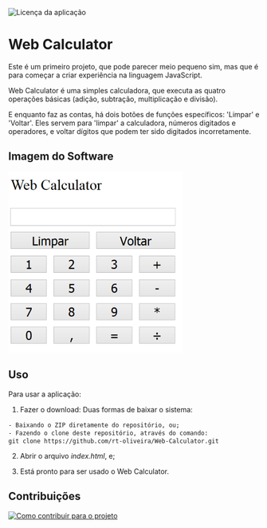 ![Licença da aplicação](https://img.shields.io/github/license/rt-oliveira/Web-Calculator.svg)

# Web Calculator

Este é um primeiro projeto, que pode parecer meio pequeno sim, mas que é para começar a criar experiência na linguagem JavaScript.

Web Calculator é uma simples calculadora, que executa as quatro operações básicas (adição, subtração, multiplicação e divisão).

E enquanto faz as contas, há dois botões de funções específicos: 'Limpar' e 'Voltar'. Eles servem para 'limpar' a calculadora, números digitados e operadores, e voltar dígitos que podem ter sido digitados incorretamente.

## Imagem do Software

<img alt="Tela da aplicação" src="imagens/tela_calculadora.png" width=350px>

## Uso

Para usar a aplicação:

  1. Fazer o download: Duas formas de baixar o sistema:
  
    - Baixando o ZIP diretamente do repositório, ou;
    - Fazendo o clone deste repositório, através do comando:
    git clone https://github.com/rt-oliveira/Web-Calculator.git
    
  2. Abrir o arquivo *index.html*, e;
  
  3. Está pronto para ser usado o Web Calculator.
  
## Contribuições
  
[![Como contribuir para o projeto](https://img.shields.io/badge/Contribuição-Como%20Contribuir-blue.svg)](CONTRIBUTING.md)
